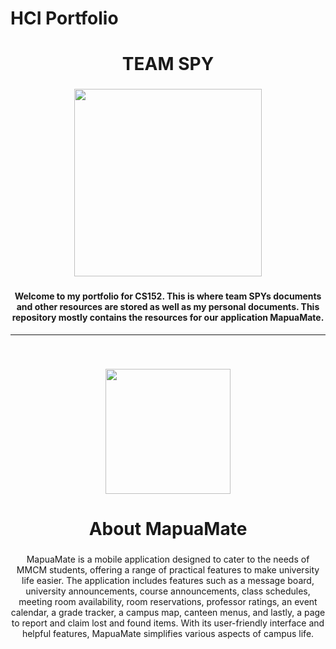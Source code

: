 # HCI Portfolio

<h1 align="center">TEAM SPY</h1>

###

<div align="center">
  <img height="300" src="https://i.imgur.com/oiueGHa.png"  />
</div>

###

<h4 align="center">Welcome to my portfolio for CS152. This is where team SPYs documents and other resources are stored as well as my personal documents. This repository mostly contains the resources for our application MapuaMate.</h4>

---

<br>

###

<div align="center">
  <img height="200" src="https://i.imgur.com/I21VoHB.png"  />
</div>

###

<h1 align="center">About MapuaMate</h1>

###

<p align="center">MapuaMate is a mobile application designed to cater to the needs of MMCM students, offering a range of practical features to make university life easier. The application includes features such as a message board, university announcements, course announcements, class schedules, meeting room availability, room reservations, professor ratings, an event calendar, a grade tracker, a campus map, canteen menus, and lastly, a page to report and claim lost and found items. With its user-friendly interface and helpful features, MapuaMate simplifies various aspects of campus life.</p>

###
